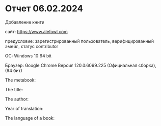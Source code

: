 # Отчет 06.02.2024

Добавление книги

сайт: https://www.alefowl.com

предусловие: зарегистрированный пользователь, верифицированный эмейл, статус contributor

ОС: Windows 10 64 bit

Браузер: Google Chrome Версия 120.0.6099.225 (Официальная сборка), (64 бит)

The metabook:

The title: 

The author: 

Year of translation: 

The language of a book: 